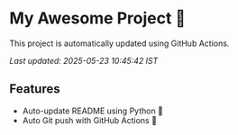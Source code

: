 # My Awesome Project 🚀

This project is automatically updated using GitHub Actions.

_Last updated: 2025-05-23 10:45:42 IST_

## Features
- Auto-update README using Python 🐍
- Auto Git push with GitHub Actions 🤖
